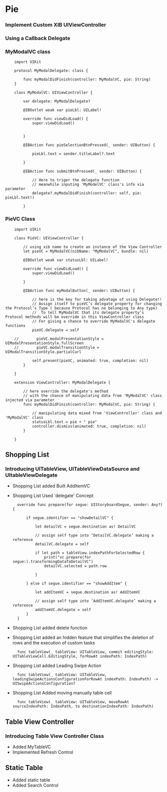 # Pie

### Implement Custom XIB UIViewController 
### Using a Callback Delegate

### MyModalVC class
        import UIKit

        protocol MyModalDelegate: class {
            
            func myModalDidFinish(controller: MyModalVC, pie: String)
        }

        class MyModalVC: UIViewController {
            
            var delegate: MyModalDelegate?
            
            @IBOutlet weak var pieLbl: UILabel!
            
            override func viewDidLoad() {
                super.viewDidLoad()

                
            }

            @IBAction func pieSelectionBtnPressed(_ sender: UIButton) {
                
                pieLbl.text = sender.titleLabel?.text
                
            }
            
            @IBAction func submitBtnPressed(_ sender: UIButton) {
                
                // Here to triger the delegate function
                // meanwhile inputing 'MyModelVC' class's info via parameter
                delegate?.myModalDidFinish(controller: self, pie: pieLbl.text!)
                
            }

### PieVC Class
        import UIKit

        class PieVC: UIViewController {
            
            // using xib name to create an instance of the View Controller
            let pieVC = MyModalVC(nibName: "MyModalVC", bundle: nil)

            @IBOutlet weak var statusLbl: UILabel!
            
            override func viewDidLoad() {
                super.viewDidLoad()
                
            }

            @IBAction func myModalButton(_ sender: UIButton) {
                
                // here is the key for taking advatage of using Delegate!!
                // Assign itself to pieVC’s delegate property for changing the Protocol’s Type ( because Protocol has no belonging to Any type)
                //  To tell MyModalVC that its delegate property’s Protocol methods will be override in this ViewController class
                // For giving a chance to override MyModalVC's delegate functions
                pieVC.delegate = self

        //        pieVC.modalPresentationStyle = UIModalPresentationStyle.fullScreen
        //        pieVC.modalTransitionStyle = UIModalTransitionStyle.partialCurl
                
                self.present(pieVC, animated: true, completion: nil)
            }
            
        }

        extension ViewController: MyModalDelegate {
            
            // here override the delegate's method
            // with the chance of manipulating data from 'MyModalVC' class injected via parameter
            func myModalDidFinish(controller: MyModalVC, pie: String) {
                
                // manipulating data mixed from 'ViewController' class and 'MyModalVC' class
                statusLbl.text = pie + " pie"
                controller.dismiss(animated: true, completion: nil)
            }

        }

## Shopping List
### Introducing UITableView, UITableViewDataSource and UItableViewDelegate
- Shopping List added Built AddItemVC
- Shopping List Used 'delegate' Concept
        
        override func prepare(for segue: UIStoryboardSegue, sender: Any?) {
            
            if segue.identifier == "showDetailVC" {
                
                let detailVC = segue.destination as! DetailVC
                
                // assign self type into ‘DetailVC.delegate’ making a reference
                detailVC.delegate = self
                
                if let path = tableView.indexPathForSelectedRow {
                    print("vc.prepare(for segue:).transformingDataToDetailVC")
                    detailVC.selected = path.row
                    
                }
                
            } else if segue.identifier == "showAddItem" {
                
                let addItemVC = segue.destination as! AddItemVC
                
                // assign self type into ‘AddItemVC.delegate’ making a reference
                addItemVC.delegate = self
            }
        }

- Shopping List added delete function
- Shopping List added an hidden feature that simplifies the deletion of rows and the execution of custom tasks

        func tableView(_ tableView: UITableView, commit editingStyle: UITableViewCell.EditingStyle, forRowAt indexPath: IndexPath) 

- Shopping List added Leading Swipe Action

        func tableView(_ tableView: UITableView, leadingSwipeActionsConfigurationForRowAt indexPath: IndexPath) -> UISwipeActionsConfiguration?

- Shopping List Added moving manually table cell

        func tableView(_ tableView: UITableView, moveRowAt sourceIndexPath: IndexPath, to destinationIndexPath: IndexPath) 

## Table View Controller
### Introducing Table View Controller Class
- Added MyTableVC
- Implemented Refresh Control

## Static Table
- Added static table
- Added Search Control
